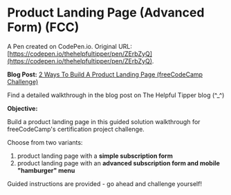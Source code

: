 # Product Landing Page (Advanced Form) (FCC)

A Pen created on CodePen.io. Original URL: [https://codepen.io/thehelpfultipper/pen/ZErbZyQ](https://codepen.io/thehelpfultipper/pen/ZErbZyQ).

**Blog Post:** [2 Ways To Build A Product Landing Page (freeCodeCamp Challenge)](https://thehelpfultipper.com/2-ways-to-build-a-product-landing-page-freecodecamp-challenge/)

Find a detailed walkthrough in the blog post on The Helpful Tipper blog (^_^)

**Objective:**

Build a product landing page in this guided solution walkthrough for freeCodeCamp's certification project challenge. 

Choose from two variants: 

1. product landing page with a **simple subscription form**
2. product landing page with an **advanced subscription form and mobile "hamburger" menu**

Guided instructions are provided - go ahead and challenge yourself!
